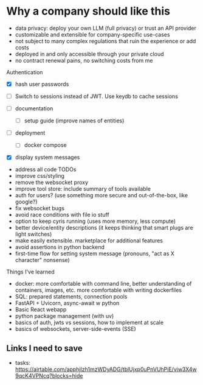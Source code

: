 # Why a company should like this

- data privacy: deploy your own LLM (full privacy) or trust an API provider
- customizable and extensible for company-specific use-cases
- not subject to many complex regulations that ruin the experience or add costs
- deployed in and only accessible through your private cloud
- no contract renewal pains, no switching costs from me

Authentication

- [x] hash user passwords
- [ ] Switch to sessions instead of JWT. Use keydb to cache sessions

- [ ] documentation
  - [ ] setup guide (improve names of entities)
- [ ] deployment
  - [ ] docker compose
- [x] display system messages

- address all code TODOs
- improve css/styling
- remove the websocket proxy
- improve tool store: include summary of tools available
- auth for users? (use something more secure and out-of-the-box, like google?)
- fix websocket bugs
- avoid race conditions with file io stuff
- option to keep cyris running (uses more memory, less compute)
- better device/entity descriptions (it keeps thinking that smart plugs are light
    switches)
- make easily extensible. marketplace for additional features
- avoid assertions in python backend
- first-time flow for setting system message (pronouns, "act as X character" nonsense)

Things I've learned

- docker: more comfortable with command line, better understanding of containers,
    images, etc. more comfortable with writing dockerfiles
- SQL: prepared statements, connection pools
- FastAPI + Uvicorn, async-await w python
- Basic React webapp
- python package management (with uv)
- basics of auth, jwts vs sessions, how to implement at scale
- basics of websockets, server-side-events (SSE)

## Links I need to save

- tasks: <https://airtable.com/apphjIzh1mzWDyADG/tblUjxp0uPnVUhPiE/viw3X4w9qcK4VPNcq?blocks=hide>
